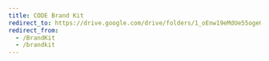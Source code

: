 ```yaml
---
title: CODE Brand Kit
redirect_to: https://drive.google.com/drive/folders/1_oEnw19eMdUe55ogeOMCV4PLOQLB3kMt
redirect_from: 
  - /BrandKit
  - /brandkit
---
```


